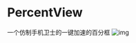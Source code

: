 # PercentView
一个仿制手机卫士的一键加速的百分框
 ![img](https://github.com/569518423/PercentView/tree/master/app/src/main/res/raw/percent.gif)
